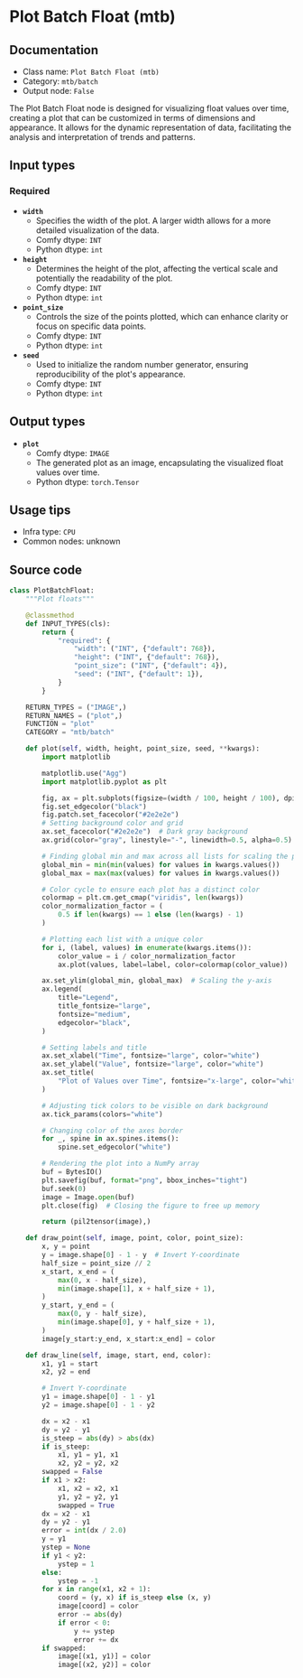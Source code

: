 # Plot Batch Float (mtb)
## Documentation
- Class name: `Plot Batch Float (mtb)`
- Category: `mtb/batch`
- Output node: `False`

The Plot Batch Float node is designed for visualizing float values over time, creating a plot that can be customized in terms of dimensions and appearance. It allows for the dynamic representation of data, facilitating the analysis and interpretation of trends and patterns.
## Input types
### Required
- **`width`**
    - Specifies the width of the plot. A larger width allows for a more detailed visualization of the data.
    - Comfy dtype: `INT`
    - Python dtype: `int`
- **`height`**
    - Determines the height of the plot, affecting the vertical scale and potentially the readability of the plot.
    - Comfy dtype: `INT`
    - Python dtype: `int`
- **`point_size`**
    - Controls the size of the points plotted, which can enhance clarity or focus on specific data points.
    - Comfy dtype: `INT`
    - Python dtype: `int`
- **`seed`**
    - Used to initialize the random number generator, ensuring reproducibility of the plot's appearance.
    - Comfy dtype: `INT`
    - Python dtype: `int`
## Output types
- **`plot`**
    - Comfy dtype: `IMAGE`
    - The generated plot as an image, encapsulating the visualized float values over time.
    - Python dtype: `torch.Tensor`
## Usage tips
- Infra type: `CPU`
- Common nodes: unknown


## Source code
```python
class PlotBatchFloat:
    """Plot floats"""

    @classmethod
    def INPUT_TYPES(cls):
        return {
            "required": {
                "width": ("INT", {"default": 768}),
                "height": ("INT", {"default": 768}),
                "point_size": ("INT", {"default": 4}),
                "seed": ("INT", {"default": 1}),
            }
        }

    RETURN_TYPES = ("IMAGE",)
    RETURN_NAMES = ("plot",)
    FUNCTION = "plot"
    CATEGORY = "mtb/batch"

    def plot(self, width, height, point_size, seed, **kwargs):
        import matplotlib

        matplotlib.use("Agg")
        import matplotlib.pyplot as plt

        fig, ax = plt.subplots(figsize=(width / 100, height / 100), dpi=100)
        fig.set_edgecolor("black")
        fig.patch.set_facecolor("#2e2e2e")
        # Setting background color and grid
        ax.set_facecolor("#2e2e2e")  # Dark gray background
        ax.grid(color="gray", linestyle="-", linewidth=0.5, alpha=0.5)

        # Finding global min and max across all lists for scaling the plot
        global_min = min(min(values) for values in kwargs.values())
        global_max = max(max(values) for values in kwargs.values())

        # Color cycle to ensure each plot has a distinct color
        colormap = plt.cm.get_cmap("viridis", len(kwargs))
        color_normalization_factor = (
            0.5 if len(kwargs) == 1 else (len(kwargs) - 1)
        )

        # Plotting each list with a unique color
        for i, (label, values) in enumerate(kwargs.items()):
            color_value = i / color_normalization_factor
            ax.plot(values, label=label, color=colormap(color_value))

        ax.set_ylim(global_min, global_max)  # Scaling the y-axis
        ax.legend(
            title="Legend",
            title_fontsize="large",
            fontsize="medium",
            edgecolor="black",
        )

        # Setting labels and title
        ax.set_xlabel("Time", fontsize="large", color="white")
        ax.set_ylabel("Value", fontsize="large", color="white")
        ax.set_title(
            "Plot of Values over Time", fontsize="x-large", color="white"
        )

        # Adjusting tick colors to be visible on dark background
        ax.tick_params(colors="white")

        # Changing color of the axes border
        for _, spine in ax.spines.items():
            spine.set_edgecolor("white")

        # Rendering the plot into a NumPy array
        buf = BytesIO()
        plt.savefig(buf, format="png", bbox_inches="tight")
        buf.seek(0)
        image = Image.open(buf)
        plt.close(fig)  # Closing the figure to free up memory

        return (pil2tensor(image),)

    def draw_point(self, image, point, color, point_size):
        x, y = point
        y = image.shape[0] - 1 - y  # Invert Y-coordinate
        half_size = point_size // 2
        x_start, x_end = (
            max(0, x - half_size),
            min(image.shape[1], x + half_size + 1),
        )
        y_start, y_end = (
            max(0, y - half_size),
            min(image.shape[0], y + half_size + 1),
        )
        image[y_start:y_end, x_start:x_end] = color

    def draw_line(self, image, start, end, color):
        x1, y1 = start
        x2, y2 = end

        # Invert Y-coordinate
        y1 = image.shape[0] - 1 - y1
        y2 = image.shape[0] - 1 - y2

        dx = x2 - x1
        dy = y2 - y1
        is_steep = abs(dy) > abs(dx)
        if is_steep:
            x1, y1 = y1, x1
            x2, y2 = y2, x2
        swapped = False
        if x1 > x2:
            x1, x2 = x2, x1
            y1, y2 = y2, y1
            swapped = True
        dx = x2 - x1
        dy = y2 - y1
        error = int(dx / 2.0)
        y = y1
        ystep = None
        if y1 < y2:
            ystep = 1
        else:
            ystep = -1
        for x in range(x1, x2 + 1):
            coord = (y, x) if is_steep else (x, y)
            image[coord] = color
            error -= abs(dy)
            if error < 0:
                y += ystep
                error += dx
        if swapped:
            image[(x1, y1)] = color
            image[(x2, y2)] = color

```
